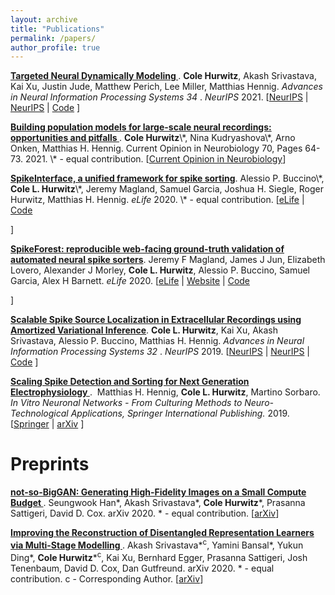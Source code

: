 ```yaml
---
layout: archive
title: "Publications"
permalink: /papers/
author_profile: true
---
```


<p>
<a href="https://papers.nips.cc/paper/2021/hash/f5cfbc876972bd0d031c8abc37344c28-Abstract.html"><b> Targeted Neural Dynamically Modeling </b></a>.&nbsp;<b>Cole Hurwitz</b>, Akash Srivastava, Kai Xu, Justin Jude, Matthew Perich, Lee Miller, Matthias Hennig. <i> Advances in Neural Information Processing Systems 34 </i>. <i>NeurIPS</i> 2021. [<a href="https://papers.nips.cc/paper/2021/hash/f5cfbc876972bd0d031c8abc37344c28-Abstract.html">NeurIPS</a>
| <a href="https://papers.nips.cc/paper/2021/hash/f5cfbc876972bd0d031c8abc37344c28-Abstract.html">NeurIPS</a>
| <a href="https://github.com/HennigLab/tndm">Code</a>
]
</p>

<p>
<a href="https://www.sciencedirect.com/science/article/abs/pii/S0959438821000726"><b>Building population models for large-scale neural recordings: opportunities and pitfalls
</b></a>.&nbsp;<b>Cole Hurwitz</b>\*, Nina Kudryashova\*, Arno Onken, Matthias H. Hennig. Current Opinion in Neurobiology 70, Pages 64-73. 2021. \* - equal contribution. [<a href="https://www.sciencedirect.com/science/article/abs/pii/S0959438821000726">Current Opinion in Neurobiology</a>]
</p>

<p>
<a href="https://elifesciences.org/articles/61834"><b>SpikeInterface, a unified framework for spike sorting</b></a>.&nbsp;Alessio P. Buccino\*, <b>Cole L. Hurwitz</b>\*, Jeremy Magland, Samuel Garcia, Joshua H. Siegle, Roger Hurwitz, Matthias H. Hennig.  <i>eLife</i> 2020. \* - equal contribution. [<a href="https://elifesciences.org/articles/61834">eLife</a>
| <a href="https://github.com/SpikeInterface">Code</a>

]
</p>

<p>
<a href="https://elifesciences.org/articles/55167"><b>SpikeForest: reproducible web-facing ground-truth validation of automated neural spike sorters</b></a>.&nbsp;Jeremy F Magland, James J Jun, Elizabeth Lovero, Alexander J Morley, <b>Cole L. Hurwitz</b>, Alessio P. Buccino, Samuel Garcia, Alex H Barnett. <i>eLife</i> 2020.  [<a href="https://elifesciences.org/articles/55167">eLife</a>
   | <a href="https://spikeforest.flatironinstitute.org/">Website</a>
   | <a href="https://github.com/flatironinstitute/spikeforest2">Code</a>

 ]
</p>

<p>
<a href="https://proceedings.neurips.cc/paper/2019/hash/f12f2b34a0c3174269c19e21c07dee68-Abstract.html"><b>Scalable Spike Source Localization in Extracellular Recordings using Amortized Variational Inference</b></a>.&nbsp;<b>Cole L. Hurwitz</b>, Kai Xu, Akash Srivastava, Alessio P. Buccino, Matthias H. Hennig. <i> Advances in Neural Information Processing Systems 32 </i>. <i>NeurIPS</i> 2019. [<a href="https://proceedings.neurips.cc/paper/2019/hash/f12f2b34a0c3174269c19e21c07dee68-Abstract.html">NeurIPS</a>
| <a href="https://proceedings.neurips.cc/paper/2019/hash/f12f2b34a0c3174269c19e21c07dee68-Abstract.html">NeurIPS</a>
| <a href="https://github.com/colehurwitz/decay_model">Code</a>
]
</p>


<p>
<a href="https://link.springer.com/chapter/10.1007/978-3-030-11135-9_7"><b>Scaling Spike Detection and Sorting for Next Generation Electrophysiology
</b></a>.&nbsp; Matthias H. Hennig, <b>Cole L. Hurwitz</b>, Martino Sorbaro. <i> In Vitro Neuronal Networks - From Culturing Methods to Neuro-Technological Applications, Springer International Publishing.</i> 2019. [<a href="https://link.springer.com/chapter/10.1007/978-3-030-11135-9_7">Springer</a>
   | <a href="https://arxiv.org/abs/1809.01051">arXiv</a>
 ]
</p>

# Preprints
<p>
<a href="https://arxiv.org/abs/2009.04433"><b>not-so-BigGAN: Generating High-Fidelity Images on a Small Compute Budget
</b></a>.&nbsp;Seungwook Han*, Akash Srivastava*, <b>Cole Hurwitz</b>*, Prasanna Sattigeri, David D. Cox. arXiv 2020. * - equal contribution.  [<a href="https://arxiv.org/abs/2009.04433">arXiv</a>]
</p>


<p>
<a href="https://arxiv.org/abs/2010.13187"><b>Improving the Reconstruction of Disentangled Representation Learners via Multi-Stage Modelling
</b></a>.&nbsp;Akash Srivastava*<sup>c</sup>, Yamini Bansal*, Yukun Ding*, <b>Cole Hurwitz</b>*<sup>c</sup>, Kai Xu, Bernhard Egger, Prasanna Sattigeri, Josh Tenenbaum, David D. Cox, Dan Gutfreund. arXiv 2020. * - equal contribution. c - Corresponding Author.  [<a href="https://arxiv.org/abs/2010.13187">arXiv</a>]
</p>
